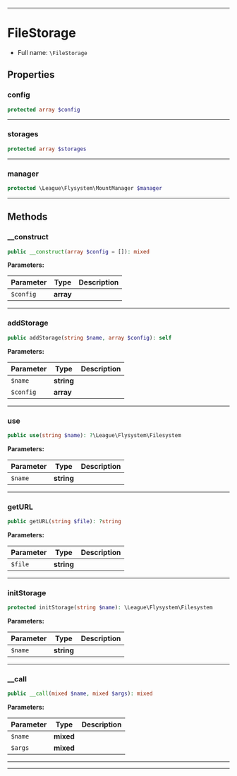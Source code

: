 ***

# FileStorage

* Full name: `\FileStorage`

## Properties

### config

```php
protected array $config
```

***

### storages

```php
protected array $storages
```

***

### manager

```php
protected \League\Flysystem\MountManager $manager
```

***

## Methods

### __construct

```php
public __construct(array $config = []): mixed
```

**Parameters:**

| Parameter | Type | Description |
|-----------|------|-------------|
| `$config` | **array** |  |

***

### addStorage

```php
public addStorage(string $name, array $config): self
```

**Parameters:**

| Parameter | Type | Description |
|-----------|------|-------------|
| `$name` | **string** |  |
| `$config` | **array** |  |

***

### use

```php
public use(string $name): ?\League\Flysystem\Filesystem
```

**Parameters:**

| Parameter | Type | Description |
|-----------|------|-------------|
| `$name` | **string** |  |

***

### getURL

```php
public getURL(string $file): ?string
```

**Parameters:**

| Parameter | Type | Description |
|-----------|------|-------------|
| `$file` | **string** |  |

***

### initStorage

```php
protected initStorage(string $name): \League\Flysystem\Filesystem
```

**Parameters:**

| Parameter | Type | Description |
|-----------|------|-------------|
| `$name` | **string** |  |

***

### __call

```php
public __call(mixed $name, mixed $args): mixed
```

**Parameters:**

| Parameter | Type | Description |
|-----------|------|-------------|
| `$name` | **mixed** |  |
| `$args` | **mixed** |  |

***


***

